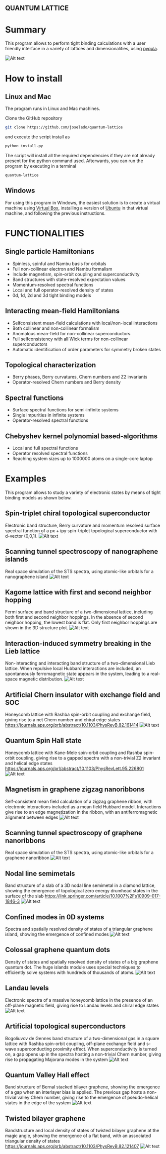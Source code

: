 ## QUANTUM LATTICE ##

# Summary #

This program allows to perform tight binding calculations with a user friendly interface in a variety of lattices and dimensionalities, using [pyqula](https://github.com/joselado/pyqula).

![Alt text](screenshots/quantum_lattice.png?raw=true "Quantum Lattice System selection")


# How to install #

## Linux and Mac ##

The program runs in Linux and Mac machines. 

Clone the GitHub repository
```bash
git clone https://github.com/joselado/quantum-lattice
```

and execute the script install as
```bash
python install.py
```

The script will install all the required dependencies if they are not already
present for the python command used. Afterwards, you can run the program by 
executing in a terminal

```bash
quantum-lattice
```

## Windows ##

For using this program in Windows, the easiest solution is to create a virtual
machine using [Virtual Box](https://www.virtualbox.org/), installing
a version of [Ubuntu](https://releases.ubuntu.com/20.04/) 
in that virtual machine, and following the previous
instructions. 

# FUNCTIONALITIES #
## Single particle Hamiltonians ##
- Spinless, spinful and Nambu basis for orbitals
- Full non-collinear electron and Nambu formalism
- Include magnetism, spin-orbit coupling and superconductivity
- Band structures with state-resolved expectation values
- Momentum-resolved spectral functions
- Local and full operator-resolved density of states
- 0d, 1d, 2d and 3d tight binding models

## Interacting mean-field Hamiltonians ##
- Selfconsistent mean-field calculations with local/non-local interactions
- Both collinear and non-collinear formalism
- Anomalous mean-field for non-collinear superconductors
- Full selfconsistency with all Wick terms for non-collinear superconductors
- Automatic identification of order parameters for symmetry broken states

## Topological characterization ##
- Berry phases, Berry curvatures, Chern numbers and Z2 invariants
- Operator-resolved Chern numbers and Berry density

## Spectral functions ##
- Surface spectral functions for semi-infinite systems
- Single impurities in infinite systems
- Operator-resolved spectral functions

## Chebyshev kernel polynomial based-algorithms ##
- Local and full spectral functions
- Operator resolved spectral functions
- Reaching system sizes up to 1000000 atoms on a single-core laptop


# Examples #
This program allows to study a variety of electronic states by means of tight binding models as shown below.


## Spin-triplet chiral topological superconductor ##
Electronic band structure, Berry curvature and momentum resolved surface
spectral function of a px + ipy spin-triplet topological
superconductor with d-vector (0,0,1).
![Alt text](screenshots/chiral_superconductor.png?raw=true "Spin-triplet chiral topological superconductor")


## Scanning tunnel spectroscopy of nanographene islands ##
Real space simulation of the STS spectra, using atomic-like orbitals
for a nanographene island
![Alt text](screenshots/nanographene.png?raw=true "STS nanographene")



## Kagome lattice with first and second neighbor hopping ##
Fermi surface and band structure of a two-dimensional lattice,
including both first and second neighbor hoppings. In the absence
of second neighbor hopping, the lowest band is flat. Only first
neighbor hoppings are shown in the 3D structure plot.
![Alt text](screenshots/kagome_lattice_second.png?raw=true "Kagome lattice with NN and NNN hopping")

## Interaction-induced symmetry breaking in the Lieb lattice ##
Non-interacting and interacting band structure of a two-dimensional
Lieb lattice. When repulsive 
local Hubbard interactions are included, an spontaneously
ferromagnetic state appears in the system, leading to a real-space
magnetic distribution.
![Alt text](screenshots/lieb_scf.png?raw=true "Interacting Lieb lattice")


## Artificial Chern insulator with exchange field and SOC ##
Honeycomb lattice with Rashba spin-orbit coupling and exchange field, giving rise to a net Chern number and chiral edge states
https://journals.aps.org/prb/abstract/10.1103/PhysRevB.82.161414
![Alt text](screenshots/qah.png?raw=true "QAH state")


## Quantum Spin Hall state ##
Honeycomb lattice with Kane-Mele spin-orbit coupling and Rashba spin-orbit coupling, giving rise to a gapped spectra with a non-trivial Z2 invariant and helical edge states https://journals.aps.org/prl/abstract/10.1103/PhysRevLett.95.226801
![Alt text](screenshots/qsh.png?raw=true "QSH state")

## Magnetism in graphene zigzag nanoribbons ##
Self-consistent mean field calculation of a zigzag graphene ribbon, with electronic interactions included as a mean field Hubbard model. Interactions give rise to an edge magnetization in the ribbon, with an antiferromagnetic alignment between edges
![Alt text](screenshots/zzscf.png?raw=true "Magnetism in zigzag nanoribbons")


## Scanning tunnel spectroscopy of graphene nanoribbons ##
Real space simulation of the STS spectra, using atomic-like orbitals
for a graphene nanoribbon 
![Alt text](screenshots/sts_nanoribbon.png?raw=true "STS graphene nanoribbon")



## Nodal line semimetals
Band structure of a slab of a 3D nodal line semimetal in a diamond lattice, showing the emergence of topological zero energy drumhead states in the surface of the slab https://link.springer.com/article/10.1007%2Fs10909-017-1846-3
![Alt text](screenshots/nodalline.png?raw=true "Magnetism in zigzag nanoribbons")


## Confined modes in 0D systems
Spectra and spatially resolved density of states of a triangular graphene island, showing the emergence of confined modes
![Alt text](screenshots/island.png?raw=true "Confined modes in a graphene island")


## Colossal graphene quantum dots
Density of states and spatially resolved density of states of a big graphene quantum dot. The huge islands module uses special techniques to efficiently solve systems with hundreds of thousands of atoms.
![Alt text](screenshots/giant_island.png?raw=true "Big graphene island")



## Landau levels
Electronic spectra of a massive honeycomb lattice in the presence of an off-plane magnetic field, giving rise to Landau levels and chiral edge states
![Alt text](screenshots/zzqh.png?raw=true "Landau levels in a massive zigzag honeycomb ribbon")


## Artificial topological superconductors
Bogoliuvov de Gennes band structure of a two-dimensional gas in a square lattice with Rashba spin-orbit coupling, off-plane exchange field and s-wave superconducting proximity effect. When superconductivity is turned on, a gap opens up in the spectra hosting a non-trivial Chern number, giving rise to propagating Majorana modes in the system
![Alt text](screenshots/topologicalSC.png?raw=true "Artificial topological superconductor in a square lattice")


## Quantum Valley Hall effect
Band structure of Bernal stacked bilayer graphene, showing the emergence of a gap when an interlayer bias is applied. The previous gap hosts a non-trivial valley Chern number, giving rise to the emergence of pseudo-helical states in the edge of the system
![Alt text](screenshots/qvh.png?raw=true "Quantum valley Hall state in biased bilayer AB graphene")


## Twisted bilayer graphene
Bandstructure and local density of states of twisted bilayer graphene at the magic angle, showing the emergence of a flat band, with an associated triangular density of states
https://journals.aps.org/prb/abstract/10.1103/PhysRevB.82.121407
![Alt text](screenshots/tbg.png?raw=true "Magic angle twisted bilayer graphene")

